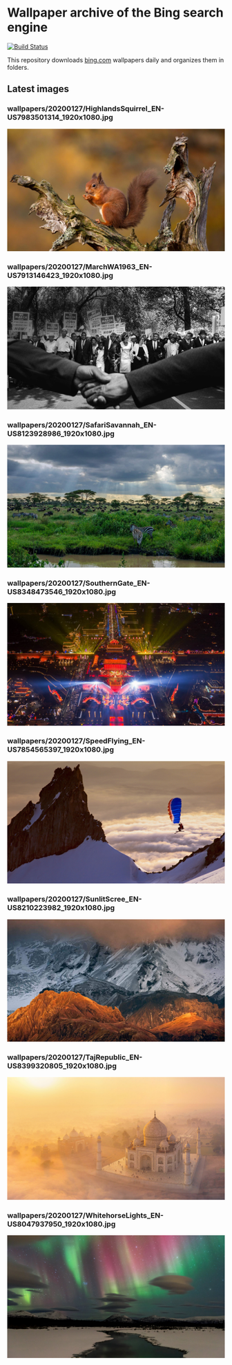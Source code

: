 # Wallpaper archive of the Bing search engine

[![Build Status](https://travis-ci.org/kijart/bing-daily-images-dl.svg?branch=wallpapers)](https://travis-ci.org/kijart/bing-daily-images-dl)

This repository downloads [bing.com](https://www.bing.com) wallpapers daily and organizes them in folders.

## Latest images

<!-- Wallpapers -->

### wallpapers/20200127/HighlandsSquirrel_EN-US7983501314_1920x1080.jpg

![wallpapers/20200127/HighlandsSquirrel_EN-US7983501314_1920x1080.jpg](wallpapers/20200127/HighlandsSquirrel_EN-US7983501314_1920x1080.jpg)

### wallpapers/20200127/MarchWA1963_EN-US7913146423_1920x1080.jpg

![wallpapers/20200127/MarchWA1963_EN-US7913146423_1920x1080.jpg](wallpapers/20200127/MarchWA1963_EN-US7913146423_1920x1080.jpg)

### wallpapers/20200127/SafariSavannah_EN-US8123928986_1920x1080.jpg

![wallpapers/20200127/SafariSavannah_EN-US8123928986_1920x1080.jpg](wallpapers/20200127/SafariSavannah_EN-US8123928986_1920x1080.jpg)

### wallpapers/20200127/SouthernGate_EN-US8348473546_1920x1080.jpg

![wallpapers/20200127/SouthernGate_EN-US8348473546_1920x1080.jpg](wallpapers/20200127/SouthernGate_EN-US8348473546_1920x1080.jpg)

### wallpapers/20200127/SpeedFlying_EN-US7854565397_1920x1080.jpg

![wallpapers/20200127/SpeedFlying_EN-US7854565397_1920x1080.jpg](wallpapers/20200127/SpeedFlying_EN-US7854565397_1920x1080.jpg)

### wallpapers/20200127/SunlitScree_EN-US8210223982_1920x1080.jpg

![wallpapers/20200127/SunlitScree_EN-US8210223982_1920x1080.jpg](wallpapers/20200127/SunlitScree_EN-US8210223982_1920x1080.jpg)

### wallpapers/20200127/TajRepublic_EN-US8399320805_1920x1080.jpg

![wallpapers/20200127/TajRepublic_EN-US8399320805_1920x1080.jpg](wallpapers/20200127/TajRepublic_EN-US8399320805_1920x1080.jpg)

### wallpapers/20200127/WhitehorseLights_EN-US8047937950_1920x1080.jpg

![wallpapers/20200127/WhitehorseLights_EN-US8047937950_1920x1080.jpg](wallpapers/20200127/WhitehorseLights_EN-US8047937950_1920x1080.jpg)

